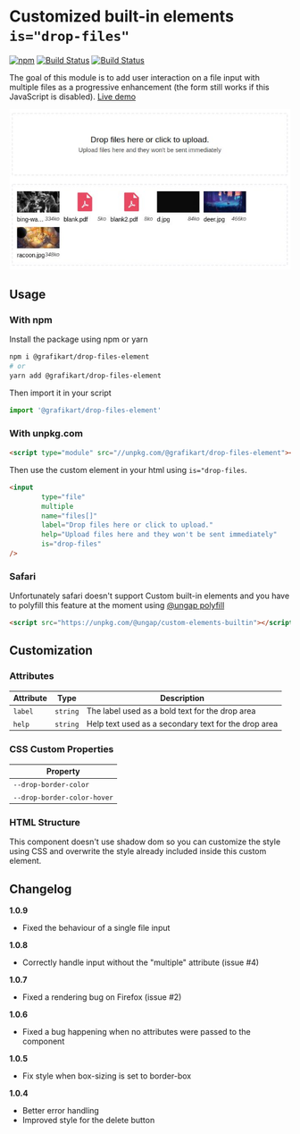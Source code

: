 # Customized built-in elements `is="drop-files"`

[![npm](https://img.shields.io/npm/v/@grafikart/drop-files-element.svg)](http://npm.im/@grafikart/drop-files-element)
[![Build Status](https://travis-ci.org/Grafikart/CustomElement-DropFiles.svg?branch=master)](https://travis-ci.org/Grafikart/CustomElement-DropFiles)
[![Build Status](https://github.com/Grafikart/CustomElement-DropFiles/workflows/Test/badge.svg)](https://github.com/Grafikart/CustomElement-DropFiles/actions)

The goal of this module is to add user interaction on a file input with multiple files as a progressive enhancement (the form still works if this JavaScript is disabled). [Live demo](https://codesandbox.io/s/customelement-dropfiles-demo-9iudwlate-night-9iudw?fontsize=14)

![](preview.jpg)

## Usage

### With npm

Install the package using npm or yarn

```bash
npm i @grafikart/drop-files-element
# or
yarn add @grafikart/drop-files-element
```

Then import it in your script

```js
import '@grafikart/drop-files-element'
```

### With unpkg.com

```html
<script type="module" src="//unpkg.com/@grafikart/drop-files-element"></script>
```

Then use the custom element in your html using `is="drop-files`.

```html
<input
        type="file"
        multiple
        name="files[]"
        label="Drop files here or click to upload."
        help="Upload files here and they won't be sent immediately"
        is="drop-files"
/>
```

### Safari

Unfortunately safari doesn't support Custom built-in elements and you have to polyfill this feature at the moment using [@ungap polyfill](https://github.com/ungap/custom-elements-builtin)

```html
<script src="https://unpkg.com/@ungap/custom-elements-builtin"></script>
```

## Customization

### Attributes

| Attribute | Type     | Description                                          |
|-----------|----------|------------------------------------------------------|
| `label`   | `string` | The label used as a bold text for the drop area      |
| `help`   | `string` | Help text used as a secondary text for the drop area  |

### CSS Custom Properties

| Property                    |
|-----------------------------|
| `--drop-border-color`       |
| `--drop-border-color-hover` |

### HTML Structure

This component doesn't use shadow dom so you can customize the style using CSS and overwrite the style already included inside this custom element.

## Changelog

**1.0.9**

- Fixed the behaviour of a single file input

**1.0.8**

- Correctly handle input without the "multiple" attribute (issue #4)

**1.0.7**

- Fixed a rendering bug on Firefox (issue #2)

**1.0.6**

- Fixed a bug happening when no attributes were passed to the component

**1.0.5**

- Fix style when box-sizing is set to border-box 

**1.0.4**

- Better error handling
- Improved style for the delete button
